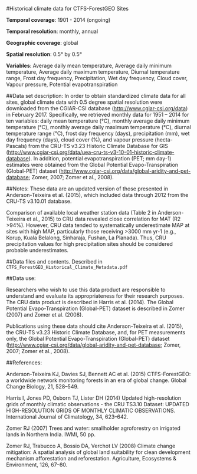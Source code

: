 #Historical climate data for CTFS-ForestGEO Sites

**Temporal coverage**: 1901 - 2014 (ongoing)

**Temporal resolution**: monthly, annual

**Geographic coverage**: global

**Spatial resolution**: 0.5° by 0.5°

**Variables**: Average daily mean temperature,
               Average daily minimum temperature,
               Average daily maximum temperature,
               Diurnal temperature range,
               Frost day frequency,
               Precipitation,
               Wet day frequency,
               Cloud cover,
               Vapour pressure,
               Potential evapotranspiration

##Data set description:
In order to obtain standardized climate data for all sites, global climate data with 0.5 degree spatial resolution were downloaded from the CGIAR-CSI database (http://www.cgiar-csi.org/data) in February 2017. Specifically, we retrieved monthly data for 1951 – 2014 for ten variables: daily mean temperature (°C), monthly average daily minimum temperature (°C), monthly average daily maximum temperature (°C), diurnal temperature range (°C), frost day frequency (days), precipitation (mm), wet day frequency (days), cloud cover (%), and vapour pressure (hecta-Pascals) from the CRU-TS v3.23 Historic Climate Database for GIS (http://www.cgiar-csi.org/data/uea-cru-ts-v3-10-01-historic-climate-database). In addition, potential evapotranspiration (PET; mm day-1) estimates were obtained from the Global Potential Evapo-Transpiration (Global-PET) dataset (http://www.cgiar-csi.org/data/global-aridity-and-pet-database; Zomer, 2007; Zomer et al., 2008). 

##Notes:
These data are an updated version of those presented in Anderson-Teixeira et al. (2015), which included data through 2012 from the CRU-TS v3.10.01 database.

Comparison of available local weather station data (Table 2 in Anderson-Teixeira et al., 2015) to CRU data revealed close correlation for MAT (R2 >94%). However, CRU data tended to systematically underestimate MAP at sites with high MAP, particularly those receiving >3000 mm yr-1 (e.g., Korup, Kuala Belalong, Sinharaja, Fushan, La Planada). Thus, CRU precipitation values for high precipitation sites should be considered probable underestimates.

##Data files and contents.
Described in `CTFS_ForestGEO_Historical_Climate_Metadata.pdf`

##Data use:

Researchers who wish to use this data product are responsible to understand and evaluate its appropriateness for their research purposes. The CRU data product is described in Harris et al. (2014). The Global Potential Evapo-Transpiration (Global-PET) dataset is described in  Zomer (2007) and Zomer et al. (2008).

Publications using these data should cite Anderson-Teixeira et al. (2015), the CRU-TS v3.23 Historic Climate Database, and, for PET measurements only, the Global Potential Evapo-Transpiration (Global-PET) dataset (http://www.cgiar-csi.org/data/global-aridity-and-pet-database; Zomer, 2007; Zomer et al., 2008).

##References:

Anderson-Teixeira KJ, Davies SJ, Bennett AC et al. (2015) CTFS-ForestGEO: a worldwide network monitoring forests in an era of global change. Global Change Biology, 21, 528–549.

Harris I, Jones PD, Osborn TJ, Lister DH (2014) Updated high-resolution grids of monthly climatic observations - the CRU TS3.10 Dataset: UPDATED HIGH-RESOLUTION GRIDS OF MONTHLY CLIMATIC OBSERVATIONS. International Journal of Climatology, 34, 623–642.

Zomer RJ (2007) Trees and water: smallholder agroforestry on irrigated lands in Northern India. IWMI, 50 pp.

Zomer RJ, Trabucco A, Bossio DA, Verchot LV (2008) Climate change mitigation: A spatial analysis of global land suitability for clean development mechanism afforestation and reforestation. Agriculture, Ecosystems & Environment, 126, 67–80.


